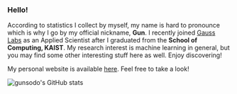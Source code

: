 ### Hello!

According to statistics I collect by myself, my name is hard to pronounce which is why I go by my official nickname, **Gun**. I recently joined [Gauss Labs](https://www.gausslabs.ai/) as an Applied Scientist after I graduated from the **School of Computing, KAIST**. My research interest is machine learning in general, but you may find some other interesting stuff here as well. Enjoy discovering!

My personal website is available [here](https://gunsodo.github.io). Feel free to take a look!

![gunsodo's GitHub stats](https://github-readme-stats.vercel.app/api?username=gunsodo&show_icons=true&bg_color=00000000)
